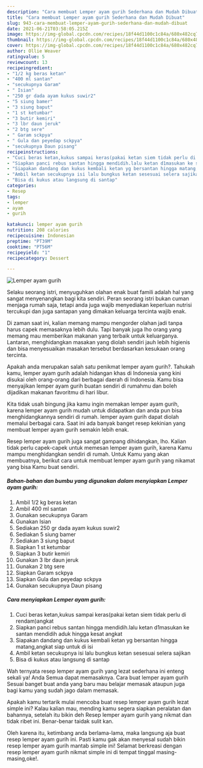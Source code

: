 ```yaml
---
description: "Cara membuat Lemper ayam gurih Sederhana dan Mudah Dibuat"
title: "Cara membuat Lemper ayam gurih Sederhana dan Mudah Dibuat"
slug: 943-cara-membuat-lemper-ayam-gurih-sederhana-dan-mudah-dibuat
date: 2021-06-21T03:58:05.215Z
image: https://img-global.cpcdn.com/recipes/18f44d1100c1c84a/680x482cq70/lemper-ayam-gurih-foto-resep-utama.jpg
thumbnail: https://img-global.cpcdn.com/recipes/18f44d1100c1c84a/680x482cq70/lemper-ayam-gurih-foto-resep-utama.jpg
cover: https://img-global.cpcdn.com/recipes/18f44d1100c1c84a/680x482cq70/lemper-ayam-gurih-foto-resep-utama.jpg
author: Ollie Weaver
ratingvalue: 5
reviewcount: 13
recipeingredient:
- "1/2 kg beras ketan"
- "400 ml santan"
- "secukupnya Garam"
- " Isian"
- "250 gr dada ayam kukus suwir2"
- "5 siung bamer"
- "3 siung baput"
- "1 st ketumbar"
- "3 butir kemiri"
- "3 lbr daun jeruk"
- "2 btg sere"
- " Garam sckpya"
- " Gula dan peyedap sckpya"
- "secukupnya Daun pisang"
recipeinstructions:
- "Cuci beras ketan,kukus sampai keras(pakai ketan siem tidak perlu di rendam)angkat"
- "Siapkan panci rebus santan hingga mendidih.lalu ketan d1masukan ke santan mendidih aduk hingga kesat angkat"
- "Siapakan dandang dan kukus kembali ketan yg bersantan hingga matang,angkat siap untuk di isi"
- "Ambil ketan secukupnya isi lalu bungkus ketan sesesuai selera sajikan"
- "Bisa di kukus atau langsung di santap"
categories:
- Resep
tags:
- lemper
- ayam
- gurih

katakunci: lemper ayam gurih 
nutrition: 208 calories
recipecuisine: Indonesian
preptime: "PT39M"
cooktime: "PT56M"
recipeyield: "1"
recipecategory: Dessert

---
```



![Lemper ayam gurih](https://img-global.cpcdn.com/recipes/18f44d1100c1c84a/680x482cq70/lemper-ayam-gurih-foto-resep-utama.jpg)

Selaku seorang istri, menyuguhkan olahan enak buat famili adalah hal yang sangat menyenangkan bagi kita sendiri. Peran seorang istri bukan cuman menjaga rumah saja, tetapi anda juga wajib menyediakan keperluan nutrisi tercukupi dan juga santapan yang dimakan keluarga tercinta wajib enak.

Di zaman  saat ini, kalian memang mampu mengorder olahan jadi tanpa harus capek memasaknya lebih dulu. Tapi banyak juga lho orang yang memang mau memberikan makanan yang terbaik untuk keluarganya. Lantaran, menghidangkan masakan yang diolah sendiri jauh lebih higienis dan bisa menyesuaikan masakan tersebut berdasarkan kesukaan orang tercinta. 



Apakah anda merupakan salah satu penikmat lemper ayam gurih?. Tahukah kamu, lemper ayam gurih adalah hidangan khas di Indonesia yang kini disukai oleh orang-orang dari berbagai daerah di Indonesia. Kamu bisa menyajikan lemper ayam gurih buatan sendiri di rumahmu dan boleh dijadikan makanan favoritmu di hari libur.

Kita tidak usah bingung jika kamu ingin memakan lemper ayam gurih, karena lemper ayam gurih mudah untuk didapatkan dan anda pun bisa menghidangkannya sendiri di rumah. lemper ayam gurih dapat diolah memalui berbagai cara. Saat ini ada banyak banget resep kekinian yang membuat lemper ayam gurih semakin lebih enak.

Resep lemper ayam gurih juga sangat gampang dihidangkan, lho. Kalian tidak perlu capek-capek untuk memesan lemper ayam gurih, karena Kamu mampu menghidangkan sendiri di rumah. Untuk Kamu yang akan membuatnya, berikut cara untuk membuat lemper ayam gurih yang nikamat yang bisa Kamu buat sendiri.

<!--inarticleads1-->

##### Bahan-bahan dan bumbu yang digunakan dalam menyiapkan Lemper ayam gurih:

1. Ambil 1/2 kg beras ketan
1. Ambil 400 ml santan
1. Gunakan secukupnya Garam
1. Gunakan  Isian
1. Sediakan 250 gr dada ayam kukus suwir2
1. Sediakan 5 siung bamer
1. Sediakan 3 siung baput
1. Siapkan 1 st ketumbar
1. Siapkan 3 butir kemiri
1. Gunakan 3 lbr daun jeruk
1. Gunakan 2 btg sere
1. Siapkan  Garam sckpya
1. Siapkan  Gula dan peyedap sckpya
1. Gunakan secukupnya Daun pisang




<!--inarticleads2-->

##### Cara menyiapkan Lemper ayam gurih:

1. Cuci beras ketan,kukus sampai keras(pakai ketan siem tidak perlu di rendam)angkat
1. Siapkan panci rebus santan hingga mendidih.lalu ketan d1masukan ke santan mendidih aduk hingga kesat angkat
1. Siapakan dandang dan kukus kembali ketan yg bersantan hingga matang,angkat siap untuk di isi
1. Ambil ketan secukupnya isi lalu bungkus ketan sesesuai selera sajikan
1. Bisa di kukus atau langsung di santap




Wah ternyata resep lemper ayam gurih yang lezat sederhana ini enteng sekali ya! Anda Semua dapat memasaknya. Cara buat lemper ayam gurih Sesuai banget buat anda yang baru mau belajar memasak ataupun juga bagi kamu yang sudah jago dalam memasak.

Apakah kamu tertarik mulai mencoba buat resep lemper ayam gurih lezat simple ini? Kalau kalian mau, mending kamu segera siapkan peralatan dan bahannya, setelah itu bikin deh Resep lemper ayam gurih yang nikmat dan tidak ribet ini. Benar-benar taidak sulit kan. 

Oleh karena itu, ketimbang anda berlama-lama, maka langsung aja buat resep lemper ayam gurih ini. Pasti kamu gak akan menyesal sudah bikin resep lemper ayam gurih mantab simple ini! Selamat berkreasi dengan resep lemper ayam gurih nikmat simple ini di tempat tinggal masing-masing,oke!.


